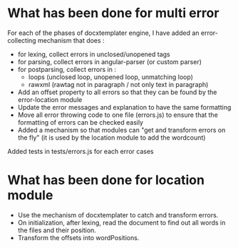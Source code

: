 What has been done for multi error
==================================

For each of the phases of docxtemplater engine, I have added an error-collecting mechanism that does :

-	for lexing, collect errors in unclosed/unopened tags
-	for parsing, collect errors in angular-parser (or custom parser)
-	for postparsing, collect errors in :
	-	loops (unclosed loop, unopened loop, unmatching loop)
	-	rawxml (rawtag not in paragraph / not only text in paragraph)
-	Add an offset property to all errors so that they can be found by the error-location module
-	Update the error messages and explanation to have the same formatting
-	Move all error throwing code to one file (errors.js) to ensure that the formatting of errors can be checked easily
-	Added a mechanism so that modules can "get and transform errors on the fly" (it is used by the location module to add the wordcount)

Added tests in tests/errors.js for each error cases

What has been done for location module
======================================

-	Use the mechanism of docxtemplater to catch and transform errors.
-	On initialization, after lexing, read the document to find out all words in the files and their position.
-	Transform the offsets into wordPositions.
